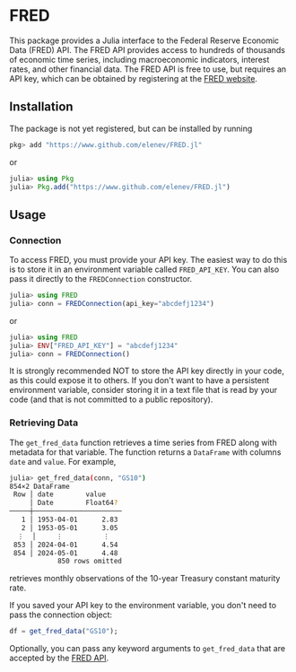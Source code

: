 # FRED

This package provides a Julia interface to the Federal Reserve Economic Data (FRED) API. The FRED API provides access to hundreds of thousands of economic time series, including macroeconomic indicators, interest rates, and other financial data. The FRED API is free to use, but requires an API key, which can be obtained by registering at the [FRED website](https://research.stlouisfed.org/docs/api/api_key.html).

## Installation

The package is not yet registered, but can be installed by running

```sh
pkg> add "https://www.github.com/elenev/FRED.jl"
```
or

```julia
julia> using Pkg
julia> Pkg.add("https://www.github.com/elenev/FRED.jl")
```

## Usage

### Connection
To access FRED, you must provide your API key. The easiest way to do this is to store it in an environment variable called `FRED_API_KEY`. You can also pass it directly to the `FREDConnection` constructor.

```julia
julia> using FRED
julia> conn = FREDConnection(api_key="abcdefj1234")
```

or 

```julia
julia> using FRED
julia> ENV["FRED_API_KEY"] = "abcdefj1234"
julia> conn = FREDConnection()
```

It is strongly recommended NOT to store the API key directly in your code, as this could expose it to others. If you don't want to have a persistent environment variable, consider storing it in a text file that is read by your code (and that is not committed to a public repository).

### Retrieving Data

The `get_fred_data` function retrieves a time series from FRED along with metadata for that variable. The function returns a `DataFrame` with columns `date` and `value`. For example,

```sh
julia> get_fred_data(conn, "GS10")
854×2 DataFrame
 Row │ date        value    
     │ Date        Float64?
─────┼──────────────────────
   1 │ 1953-04-01      2.83
   2 │ 1953-05-01      3.05
  ⋮  │     ⋮          ⋮
 853 │ 2024-04-01      4.54
 854 │ 2024-05-01      4.48
            850 rows omitted
```

retrieves monthly observations of the 10-year Treasury constant maturity rate.

If you saved your API key to the environment variable, you don't need to pass the connection object:

```julia
df = get_fred_data("GS10");
```

Optionally, you can pass any keyword arguments to `get_fred_data` that are accepted by the [FRED API](https://fred.stlouisfed.org/docs/api/fred/series_observations.html). 